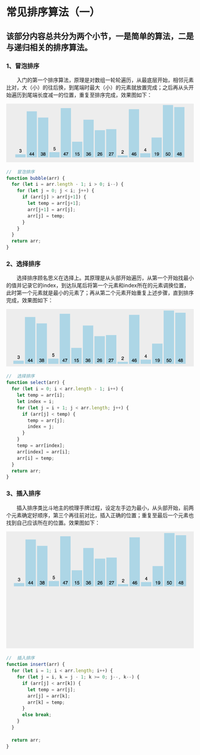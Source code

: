 # 常见排序算法（一）

## 该部分内容总共分为两个小节，一是简单的算法，二是与递归相关的排序算法。

### 1、冒泡排序

&emsp;&emsp;入门的第一个排序算法，原理是对数组一轮轮遍历，从最底层开始，相邻元素比对，大（小）的往后换，到尾端时最大（小）的元素就放置完成；之后再从头开始遍历到尾端长度减一的位置，重复至排序完成，效果图如下：

![avatar](./sort/bubble.gif)

```js
//  冒泡排序
function bubble(arr) {
  for (let i = arr.length - 1; i > 0; i--) {
    for (let j = 0; j < i; j++) {
      if (arr[j] > arr[j+1]) {
        let temp = arr[j+1];
        arr[j+1] = arr[j];
        arr[j] = temp;
      }
    }
  }
  return arr;
}
```

### 2、选择排序

&emsp;&emsp;选择排序顾名思义在选择上。其原理是从头部开始遍历，从第一个开始找最小的值并记录它的index，到达队尾后将第一个元素和index所在的元素调换位置，此时第一个元素就是最小的元素了；再从第二个元素开始重复上述步骤，直到排序完成，效果图如下：

![avatar](./sort/select.gif)

```js
//  选择排序
function select(arr) {
  for (let i = 0; i < arr.length - 1; i++) {
    let temp = arr[i];
    let index = i;
    for (let j = i + 1; j < arr.length; j++) {
      if (arr[j] < temp) {
        temp = arr[j];
        index = j;
      }
    }
    temp = arr[index];
    arr[index] = arr[i];
    arr[i] = temp;
  }
  return arr;
}
```

### 3、插入排序

&emsp;&emsp;插入排序类比斗地主的梳理手牌过程，设定左手边为最小，从头部开始，前两个元素确定好顺序，第三个再往前对比，插入正确的位置；重复至最后一个元素也找到自己应该所在的位置。效果图如下：

![avatar](./sort/insert.gif)

```js
//  插入排序
function insert(arr) {
  for (let i = 1; i < arr.length; i++) {
    for (let j = i, k = j - 1; k >= 0; j--, k--) {
      if (arr[j] < arr[k]) {
        let temp = arr[j];
        arr[j] = arr[k];
        arr[k] = temp;
      }
      else break;
    }
  }

  return arr;
}
```
